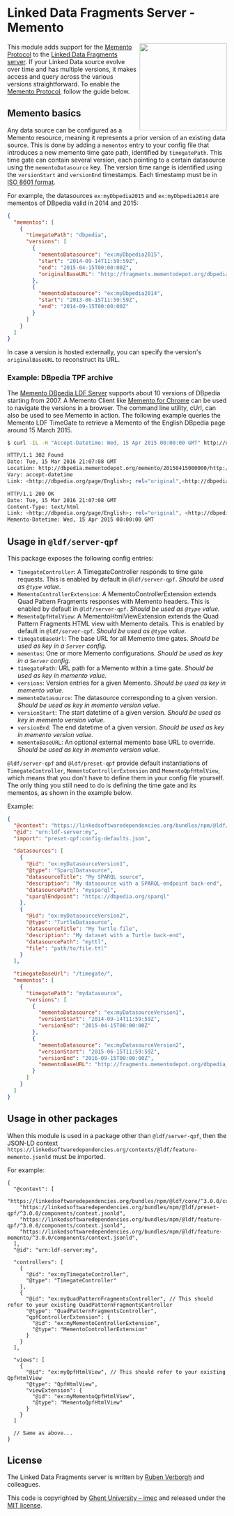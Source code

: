 # Linked Data Fragments Server - Memento
<img src="http://linkeddatafragments.org/images/logo.svg" width="200" align="right" alt="" />

This module adds support for the [Memento Protocol](http://mementoweb.org/about/) to the [Linked Data Fragments server](https://github.com/LinkedDataFragments/Server.js).
If your Linked Data source evolve over time and has multiple versions, it makes access and query across the various versions straightforward.
To enable the [Memento Protocol](http://mementoweb.org/about/), follow the guide below.

## Memento basics

Any data source can be configured as a Memento resource, meaning it represents a prior version of an existing data source.
This is done by adding a `mementos` entry to your config file that introduces a new memento time gate path, identified by `timegatePath`.
This time gate can contain several version, each pointing to a certain datasource using the `mementoDatasource` key.
The version time range is identified using the `versionStart` and `versionEnd` timestamps.
Each timestamp must be in [ISO 8601 format](https://en.wikipedia.org/wiki/ISO_8601).

For example, the datasources `ex:myDbpedia2015` and `ex:myDbpedia2014` are mementos of DBpedia valid in 2014 and 2015:

```json
{
  "mementos": [
    {
      "timegatePath": "dbpedia",
      "versions": [
        {
          "mementoDatasource": "ex:myDbpedia2015",
          "start": "2014-09-14T11:59:59Z",
          "end": "2015-04-15T00:00:00Z",
          "originalBaseURL": "http://fragments.mementodepot.org/dbpedia_201510"
        },
        {
          "mementoDatasource": "ex:myDbpedia2014",
          "start": "2013-06-15T11:59:59Z",
          "end": "2014-09-15T00:00:00Z"
        }
      ]
    }
  ]
}
```

In case a version is hosted externally, you can specify the version's `originalBaseURL` to reconstruct its URL.

### Example: DBpedia TPF archive
The [Memento DBpedia LDF Server](http://fragments.mementodepot.org/) supports about 10 versions of DBpedia starting from 2007.
A Memento Client like [Memento for Chrome](http://bit.ly/memento-for-chrome) can be used to navigate the versions in a browser.
The command line utility, cUrl, can also be used to see Memento in action.
The following example queries the Memento LDF TimeGate to retrieve a Memento of the English DBpedia page around 15 March 2015.

```Bash
$ curl -IL -H "Accept-Datetime: Wed, 15 Apr 2015 00:00:00 GMT" http://dbpedia.mementodepot.org/timegate/http://dbpedia.org/page/English

HTTP/1.1 302 Found
Date: Tue, 15 Mar 2016 21:07:08 GMT
Location: http://dbpedia.mementodepot.org/memento/20150415000000/http://dbpedia.org/page/English
Vary: accept-datetime
Link: <http://dbpedia.org/page/English>; rel="original",<http://dbpedia.mementodepot.org/timemap/link/http://dbpedia.org/page/English>; rel="timemap"; type="application/link-format",<http://dbpedia.mementodepot.org/memento/20150415000000/http://dbpedia.org/page/English>; rel="memento"; datetime="Wed, 15 Apr 2015 00:00:00 GMT"

HTTP/1.1 200 OK
Date: Tue, 15 Mar 2016 21:07:08 GMT
Content-Type: text/html
Link: <http://dbpedia.org/page/English>; rel="original", <http://dbpedia.mementodepot.org/memento/20150415000000/http://dbpedia.org/page/English>; rel="memento"; datetime="Wed, 15 Apr 2015 00:00:00 GMT", <http://dbpedia.mementodepot.org/timegate/http://dbpedia.org/page/English>; rel="timegate", <http://dbpedia.mementodepot.org/timemap/link/http://dbpedia.org/page/English>; rel="timemap"
Memento-Datetime: Wed, 15 Apr 2015 00:00:00 GMT
```

## Usage in `@ldf/server-qpf`

This package exposes the following config entries:
* `TimegateController`: A TimegateController responds to time gate requests. This is enabled by default in `@ldf/server-qpf`. _Should be used as `@type` value._
* `MementoControllerExtension`: A MementoControllerExtension extends Quad Pattern Fragments responses with Memento headers. This is enabled by default in `@ldf/server-qpf`. _Should be used as `@type` value._
* `MementoQpfHtmlView`: A MementoHtmlViewExtension extends the Quad Pattern Fragments HTML view with Memento details. This is enabled by default in `@ldf/server-qpf`. _Should be used as `@type` value._
* `timegateBaseUrl`: The base URL for all Memento time gates. _Should be used as key in a `Server` config._
* `mementos`: One or more Memento configurations. _Should be used as key in a `Server` config._
* `timegatePath`: URL path for a Memento within a time gate. _Should be used as key in memento value._
* `versions`: Version entries for a given Memento. _Should be used as key in memento value._
* `mementoDatasource`: The datasource corresponding to a given version. _Should be used as key in memento version value._
* `versionStart`: The start datetime of a given version. _Should be used as key in memento version value._
* `versionEnd`: The end datetime of a given version. _Should be used as key in memento version value._
* `mementoBaseURL`: An optional external memento base URL to override. _Should be used as key in memento version value._

`@ldf/server-qpf` and `@ldf/preset-qpf` provide default instantiations of `TimegateController`, `MementoControllerExtension` and `MementoQpfHtmlView`,
which means that you don't have to define them in your config file yourself.
The only thing you still need to do is defining the time gate and its mementos, as shown in the example below.

Example:
```json
{
  "@context": "https://linkedsoftwaredependencies.org/bundles/npm/@ldf/server-qpf/^3.0.0/components/context.jsonld",
  "@id": "urn:ldf-server:my",
  "import": "preset-qpf:config-defaults.json",

  "datasources": [
    {
      "@id": "ex:myDatasourceVersion1",
      "@type": "SparqlDatasource",
      "datasourceTitle": "My SPARQL source",
      "description": "My datasource with a SPARQL-endpoint back-end",
      "datasourcePath": "mysparql",
      "sparqlEndpoint": "https://dbpedia.org/sparql"
    },
    {
      "@id": "ex:myDatasourceVersion2",
      "@type": "TurtleDatasource",
      "datasourceTitle": "My Turtle file",
      "description": "My dataset with a Turtle back-end",
      "datasourcePath": "myttl",
      "file": "path/to/file.ttl"
    }
  ],

  "timegateBaseUrl": "/timegate/",
  "mementos": [
    {
      "timegatePath": "mydatasource",
      "versions": [
        {
          "mementoDatasource": "ex:myDatasourceVersion1",
          "versionStart": "2014-09-14T11:59:59Z",
          "versionEnd": "2015-04-15T00:00:00Z"
        },
        {
          "mementoDatasource": "ex:myDatasourceVersion2",
          "versionStart": "2015-06-15T11:59:59Z",
          "versionEnd": "2016-09-15T00:00:00Z",
          "mementoBaseURL": "http://fragments.mementodepot.org/dbpedia_201510"
        }
      ]
    }
  ]
}

```

## Usage in other packages

When this module is used in a package other than `@ldf/server-qpf`,
then the JSON-LD context `https://linkedsoftwaredependencies.org/contexts/@ldf/feature-memento.jsonld` must be imported.

For example:
```
{
  "@context": [
    "https://linkedsoftwaredependencies.org/bundles/npm/@ldf/core/^3.0.0/components/context.jsonld",
    "https://linkedsoftwaredependencies.org/bundles/npm/@ldf/preset-qpf/^3.0.0/components/context.jsonld",
    "https://linkedsoftwaredependencies.org/bundles/npm/@ldf/feature-qpf/^3.0.0/components/context.jsonld",
    "https://linkedsoftwaredependencies.org/bundles/npm/@ldf/feature-memento/^3.0.0/components/context.jsonld",
  ],
  "@id": "urn:ldf-server:my",

  "controllers": [
    {
      "@id": "ex:myTimegateController",
      "@type": "TimegateController"
    },
    {
      "@id": "ex:myQuadPatternFragmentsController", // This should refer to your existing QuadPatternFragmentsController
      "@type": "QuadPatternFragmentsController",
      "qpfControllerExtension": {
        "@id": "ex:myMementoControllerExtension",
        "@type": "MementoControllerExtension"
      }
    }
  ],

  "views": [
    {
      "@id": "ex:myQpfHtmlView", // This should refer to your existing QpfHtmlView
      "@type": "QpfHtmlView",
      "viewExtension": {
        "@id": "ex:myMementoQpfHtmlView",
        "@type": "MementoQpfHtmlView"
      }
    }
  ]

  // Same as above...
}
```

## License
The Linked Data Fragments server is written by [Ruben Verborgh](http://ruben.verborgh.org/) and colleagues.

This code is copyrighted by [Ghent University – imec](http://idlab.ugent.be/)
and released under the [MIT license](http://opensource.org/licenses/MIT).
